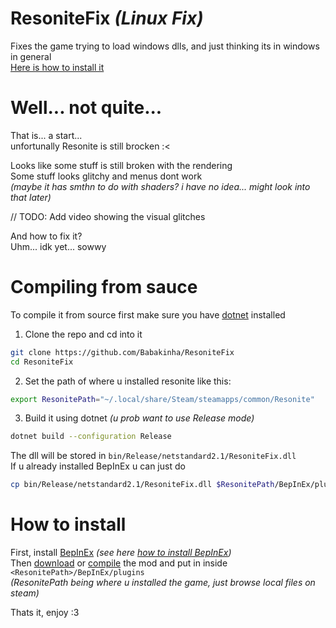 # ResoniteFix _(Linux Fix)_
Fixes the game trying to load windows dlls, and just thinking its in windows in general  
[Here is how to install it](#how-to-install)  

# Well... not quite...
That is... a start...  
unfortunally Resonite is still brocken :<  

Looks like some stuff is still broken with the rendering  
Some stuff looks glitchy and menus dont work  
_(maybe it has smthn to do with shaders? i have no idea... might look into that later)_  
  
// TODO: Add video showing the visual glitches  
  
And how to fix it?  
Uhm... idk yet... sowwy  
  
# Compiling from sauce
To compile it from source first make sure you have [dotnet](https://learn.microsoft.com/en-us/dotnet/core/install/linux) installed  
1. Clone the repo and cd into it  
```bash
git clone https://github.com/Babakinha/ResoniteFix
cd ResoniteFix
```
2. Set the path of where u installed resonite like this:  
```bash
export ResonitePath="~/.local/share/Steam/steamapps/common/Resonite"
```
3. Build it using dotnet _(u prob want to use Release mode)_  
```bash
dotnet build --configuration Release
```
  
The dll will be stored in `bin/Release/netstandard2.1/ResoniteFix.dll`  
If u already installed BepInEx u can just do  
```bash
cp bin/Release/netstandard2.1/ResoniteFix.dll $ResonitePath/BepInEx/plugins
```

# How to install
First, install [BepInEx](https://github.com/BepInEx/BepInEx/releases/tag/v5.4.22) _(see here [how to install BepInEx](https://docs.bepinex.dev/articles/user_guide/installation/index.html?tabs=tabid-nix))_  
Then [download](https://github.com/Babakinha/ResoniteFix/releases/tag/v0.0.1) or [compile](#compiling-from-sauce) the mod and put in inside `<ResonitePath>/BepInEx/plugins`  
_(ResonitePath being where u installed the game, just browse local files on steam)_  
  
Thats it, enjoy :3  
